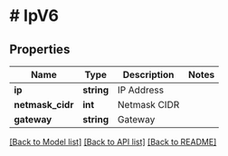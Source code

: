 # # IpV6

## Properties

Name | Type | Description | Notes
------------ | ------------- | ------------- | -------------
**ip** | **string** | IP Address |
**netmask_cidr** | **int** | Netmask CIDR |
**gateway** | **string** | Gateway |

[[Back to Model list]](../../README.md#models) [[Back to API list]](../../README.md#endpoints) [[Back to README]](../../README.md)
